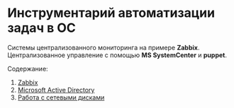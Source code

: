 # Инструментарий автоматизации задач в ОС

Системы централизованного мониторинга на примере **Zabbix**. Централизованное управление с помощью **MS SystemCenter** и **puppet**.

Содержание:

1. [Zabbix](zabbix.md)
2. [Microsoft Active Directory](Microsoft_active_direct.md)
3. [Работа с сетевыми дисками](network_disk.md)
